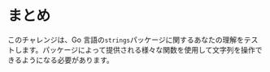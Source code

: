 # まとめ

このチャレンジは、Go 言語の`strings`パッケージに関するあなたの理解をテストします。パッケージによって提供される様々な関数を使用して文字列を操作できるようになる必要があります。
